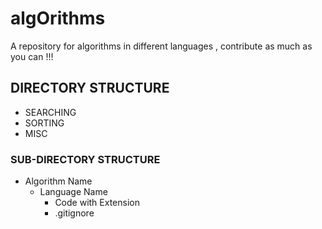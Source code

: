 # algOrithms

A repository for algorithms in different languages , contribute as much as you can !!!

## DIRECTORY STRUCTURE

* SEARCHING
* SORTING
* MISC
  
### SUB-DIRECTORY STRUCTURE

* Algorithm Name
  * Language Name
    * Code with Extension
    * .gitignore